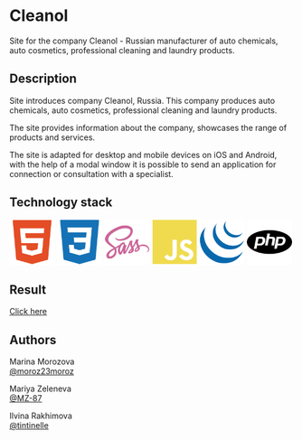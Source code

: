 # Cleanol 

Site for the company Cleanol - Russian manufacturer of auto chemicals, auto cosmetics, professional cleaning and laundry products.

## Description

<p>Site introduces company Cleanol, Russia. This company produces auto chemicals, auto cosmetics, professional cleaning and laundry products.</p> 
<p>The site provides information about the company, showcases the range of products and services.</p>
<p>The site is adapted for desktop and mobile devices on iOS and Android, with the help of a modal window it is possible to send an application for connection or consultation with a specialist.</p>

## Technology stack
<p>
<img src="https://github.com/devicons/devicon/blob/master/icons/html5/html5-plain.svg" alt="HTML" width="80rem"/>
<img src="https://github.com/devicons/devicon/blob/master/icons/css3/css3-plain.svg" alt="CSS" width="80rem"/>
<img src="https://github.com/devicons/devicon/blob/master/icons/sass/sass-original.svg" alt="SASS" width="80rem"/>
<img src="https://github.com/devicons/devicon/blob/master/icons/javascript/javascript-plain.svg" alt="JS" width="80rem"/>
<img src="https://github.com/devicons/devicon/blob/master/icons/jquery/jquery-plain.svg" alt="jQuery" width="80rem"/>
<img src="https://github.com/devicons/devicon/blob/master/icons/php/php-plain.svg" alt="PHP" width="80rem"/>
</p>


## Result
<a href="https://cleanol.by/">Click here</a>


## Authors
Marina Morozova<br>
[@moroz23moroz](https://github.com/moroz23moroz)

Mariya Zeleneva<br>
[@MZ-87](https://github.com/MZ-87)

Ilvina Rakhimova<br>
[@tintinelle](https://github.com/tintinelle) 
